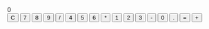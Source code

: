 <html>
<head>
  <title>
    Calculator
  </title>
</head>
<style>


  .calculator {
  width: 300px;
  height: 400px;
  background-color: #333;
  color: white;
  padding: 20px;
  border-radius: 10px;
}

.display {
  width: 100%;
  height: 80px;
  font-size: 40px;
  text-align: right;
  padding: 10px;
  background-color: #222;
  border: none;
  color: white;
}

.buttons {
  width: 100%;
  height: 260px;
  display: flex;
  flex-wrap: wrap;
}

.buttons button {
  width: 25%;
  height: 60px;
  font-size: 20px;
  background-color: #555;
  color: white;
  border: none;
}

.operator {
  background-color: #ffa500;
}

.equal {
  background-color: #00bfff;
}

.clear {
  background-color: #dc143c;
}
  </style>
<body>

  <form>
    <div class="calculator">
  <div class="display">0</div>
  <div class="buttons">
    <button class="clear">C</button>
    <button>7</button>
    <button>8</button>
    <button>9</button>
    <button class="operator">/</button>
    <button>4</button>
    <button>5</button>
    <button>6</button>
    <button class="operator">*</button>
    <button>1</button>
    <button>2</button>
    <button>3</button>
    <button class="operator">-</button>
    <button>0</button>
    <button>.</button>
    <button class="equal">=</button>
    <button class="operator">+</button>
  </div>
</div>
  </form>


</body>
</html>

